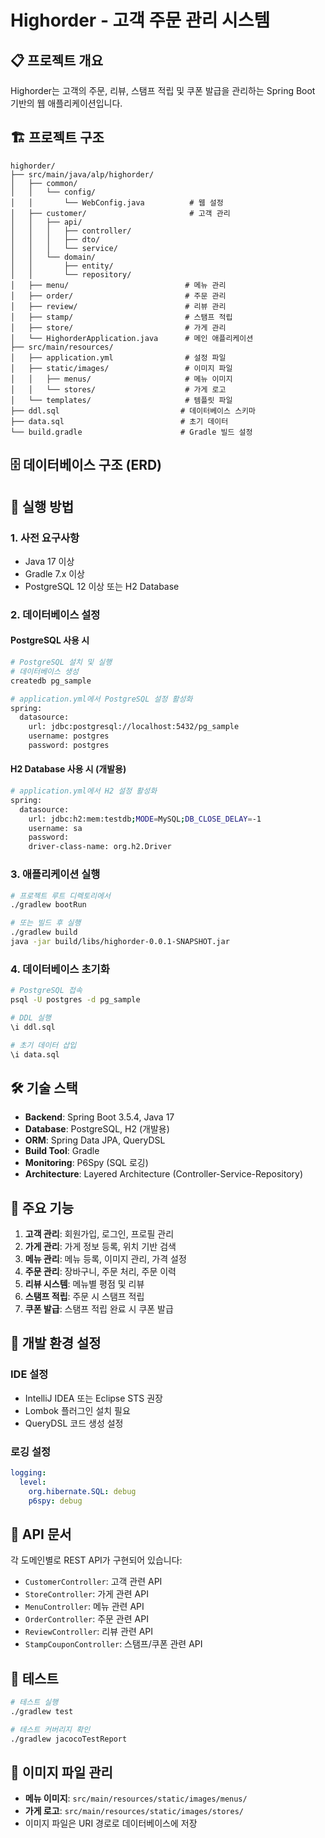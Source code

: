 # Highorder - 고객 주문 관리 시스템

## 📋 프로젝트 개요

Highorder는 고객의 주문, 리뷰, 스탬프 적립 및 쿠폰 발급을 관리하는 Spring Boot 기반의 웹 애플리케이션입니다.

## 🏗️ 프로젝트 구조

```
highorder/
├── src/main/java/alp/highorder/
│   ├── common/
│   │   └── config/
│   │       └── WebConfig.java          # 웹 설정
│   ├── customer/                       # 고객 관리
│   │   ├── api/
│   │   │   ├── controller/
│   │   │   ├── dto/
│   │   │   └── service/
│   │   └── domain/
│   │       ├── entity/
│   │       └── repository/
│   ├── menu/                          # 메뉴 관리
│   ├── order/                         # 주문 관리
│   ├── review/                        # 리뷰 관리
│   ├── stamp/                         # 스탬프 적립
│   ├── store/                         # 가게 관리
│   └── HighorderApplication.java      # 메인 애플리케이션
├── src/main/resources/
│   ├── application.yml                # 설정 파일
│   ├── static/images/                 # 이미지 파일
│   │   ├── menus/                     # 메뉴 이미지
│   │   └── stores/                    # 가게 로고
│   └── templates/                     # 템플릿 파일
├── ddl.sql                           # 데이터베이스 스키마
├── data.sql                          # 초기 데이터
└── build.gradle                      # Gradle 빌드 설정
```

## 🗄️ 데이터베이스 구조 (ERD)

## 🚀 실행 방법

### 1. 사전 요구사항
- Java 17 이상
- Gradle 7.x 이상
- PostgreSQL 12 이상 또는 H2 Database

### 2. 데이터베이스 설정
#### PostgreSQL 사용 시
```bash
# PostgreSQL 설치 및 실행
# 데이터베이스 생성
createdb pg_sample

# application.yml에서 PostgreSQL 설정 활성화
spring:
  datasource:
    url: jdbc:postgresql://localhost:5432/pg_sample
    username: postgres
    password: postgres
```

#### H2 Database 사용 시 (개발용)
```bash
# application.yml에서 H2 설정 활성화
spring:
  datasource:
    url: jdbc:h2:mem:testdb;MODE=MySQL;DB_CLOSE_DELAY=-1
    username: sa
    password:
    driver-class-name: org.h2.Driver
```

### 3. 애플리케이션 실행
```bash
# 프로젝트 루트 디렉토리에서
./gradlew bootRun

# 또는 빌드 후 실행
./gradlew build
java -jar build/libs/highorder-0.0.1-SNAPSHOT.jar
```

### 4. 데이터베이스 초기화
```bash
# PostgreSQL 접속
psql -U postgres -d pg_sample

# DDL 실행
\i ddl.sql

# 초기 데이터 삽입
\i data.sql
```

## 🛠️ 기술 스택

- **Backend**: Spring Boot 3.5.4, Java 17
- **Database**: PostgreSQL, H2 (개발용)
- **ORM**: Spring Data JPA, QueryDSL
- **Build Tool**: Gradle
- **Monitoring**: P6Spy (SQL 로깅)
- **Architecture**: Layered Architecture (Controller-Service-Repository)

## 📱 주요 기능

1. **고객 관리**: 회원가입, 로그인, 프로필 관리
2. **가게 관리**: 가게 정보 등록, 위치 기반 검색
3. **메뉴 관리**: 메뉴 등록, 이미지 관리, 가격 설정
4. **주문 관리**: 장바구니, 주문 처리, 주문 이력
5. **리뷰 시스템**: 메뉴별 평점 및 리뷰
6. **스탬프 적립**: 주문 시 스탬프 적립
7. **쿠폰 발급**: 스탬프 적립 완료 시 쿠폰 발급

## 🔧 개발 환경 설정

### IDE 설정
- IntelliJ IDEA 또는 Eclipse STS 권장
- Lombok 플러그인 설치 필요
- QueryDSL 코드 생성 설정

### 로깅 설정
```yaml
logging:
  level:
    org.hibernate.SQL: debug
    p6spy: debug
```

## 📝 API 문서

각 도메인별로 REST API가 구현되어 있습니다:
- `CustomerController`: 고객 관련 API
- `StoreController`: 가게 관련 API
- `MenuController`: 메뉴 관련 API
- `OrderController`: 주문 관련 API
- `ReviewController`: 리뷰 관련 API
- `StampCouponController`: 스탬프/쿠폰 관련 API

## 🧪 테스트

```bash
# 테스트 실행
./gradlew test

# 테스트 커버리지 확인
./gradlew jacocoTestReport
```

## 📁 이미지 파일 관리

- **메뉴 이미지**: `src/main/resources/static/images/menus/`
- **가게 로고**: `src/main/resources/static/images/stores/`
- 이미지 파일은 URI 경로로 데이터베이스에 저장
